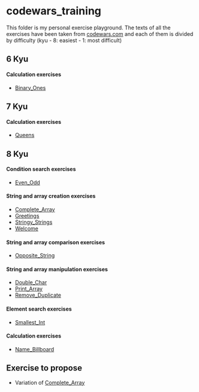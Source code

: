 # codewars_training

This folder is my personal exercise playground. The texts of all the exercises have been taken from [codewars.com](https://www.codewars.com) and each of them is divided by difficulty (kyu - 8: easiest - 1: most difficult)

## 6 Kyu

#### Calculation exercises

- [Binary_Ones](JavaScript/6_kyu/Calculation/Binary_Ones.js)

## 7 Kyu

#### Calculation exercises

- [Queens](JavaScript/7_kyu/Calculation/Queens.js)

## 8 Kyu

#### Condition search exercises

- [Even_Odd](JavaScript/8_kyu/Condition_search/Even_Odd.js)

#### String and array creation exercises

- [Complete_Array](JavaScript/8_kyu/String_array_creation/Complete_Array.js)
- [Greetings](JavaScript/8_kyu/String_array_creation/Greetings.js)
- [Stringy_Strings](JavaScript/8_kyu/String_array_creation/Stringy_Strings.js)
- [Welcome](JavaScript/8_kyu/String_array_creation/Welcome.js)

#### String and array comparison exercises

- [Opposite_String](JavaScript/8_kyu/String_array_comparison/Opposite_String.js)

#### String and array manipulation exercises

- [Double_Char](JavaScript/8_kyu/String_array_manipulation/Double_Char.js)
- [Print_Array](JavaScript/8_kyu/String_array_manipulation/Print_Array.js)
- [Remove_Duplicate](JavaScript/8_kyu/String_array_manipulation/Remove_Duplicate.js)

#### Element search exercises

- [Smallest_Int](JavaScript/8_kyu/Element_search/Smallest_Int.js)

#### Calculation exercises

- [Name_Billboard](JavaScript/8_kyu/Calculation/Name_Billboard.js)

## Exercise to propose

- Variation of [Complete_Array](JavaScript/8_kyu/String_array_creation/Complete_Array.js)
